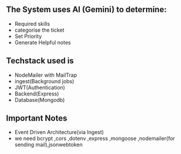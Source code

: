 ## The System uses AI (Gemini) to determine:
- Required skills
- categorise the ticket
- Set Priority
- Generate Helpful notes

## Techstack used is
- NodeMailer with MailTrap
- ingest(Background jobs)
- JWT(Authentication)
- Backend(Express)
- Database(Mongodb)

## Important Notes
- Event Driven Architecture(via Ingest)
- we need bcrypt ,cors ,dotenv ,express ,mongoose ,nodemailer(for sending mail),jsonwebtoken


